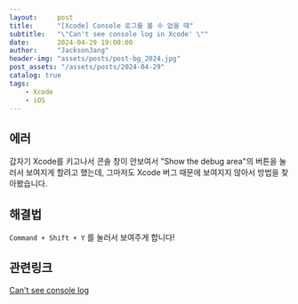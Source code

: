 ```yaml
---
layout:     post
title:      "[Xcode] Console 로그를 볼 수 없을 때"
subtitle:   "\"Can't see console log in Xcode' \""
date:       2024-04-29 19:00:00
author:     "JacksonJang"
header-img: "assets/posts/post-bg_2024.jpg"
post_assets: "/assets/posts/2024-04-29"
catalog: true
tags:
    - Xcode
    - iOS
---
```


## 에러
갑자기 Xcode를 키고나서 콘솔 창이 안보여서 "Show the debug area"의 버튼을 눌러서 보여지게 할려고 했는데, 그마저도 Xcode 버그 때문에 보여지지 않아서 방법을 찾아봤습니다.

## 해결법
`Command + Shift + Y` 를 눌러서 보여주게 합니다!

## 관련링크
[Can't see console log](https://forums.developer.apple.com/forums/thread/110136)